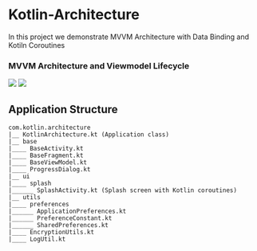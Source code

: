 # Kotlin-Architecture
In this project we demonstrate MVVM Architecture with Data Binding and Kotiln Coroutines

### MVVM Architecture and Viewmodel Lifecycle
![](https://res.cloudinary.com/karan-media/image/upload/c_scale,w_440/v1591362329/Android/MVVM/final-architecture_yhiun7.png) ![](https://res.cloudinary.com/karan-media/image/upload/v1591530905/Android/MVVM/viewmodel-lifecycle_mcty6g.png)

## Application Structure 
    com.kotlin.architecture
    |__ KotlinArchitecture.kt (Application class)
    |__ base
    |____ BaseActivity.kt
    |____ BaseFragment.kt
    |____ BaseViewModel.kt
    |____ ProgressDialog.kt
    |__ ui
    |____ splash
    |______ SplashActivity.kt (Splash screen with Kotlin coroutines)
    |__ utils
    |____ preferences
    |______ ApplicationPreferences.kt
    |______ PreferenceConstant.kt
    |______ SharedPreferences.kt
    |____ EncryptionUtils.kt
    |____ LogUtil.kt


